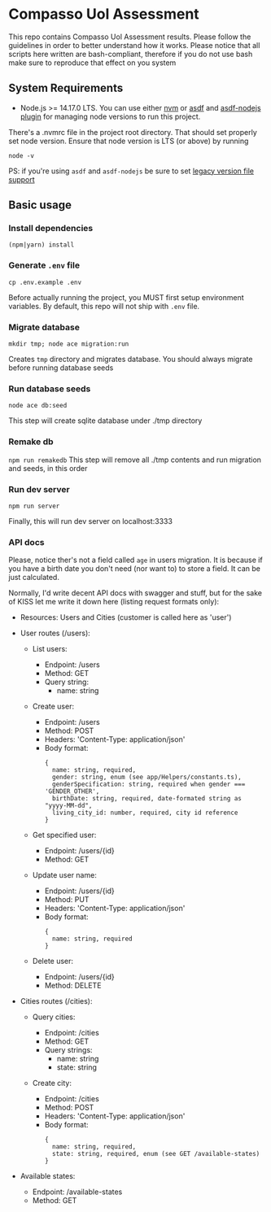 # Compasso Uol Assessment

This repo contains Compasso Uol Assessment results. Please follow the guidelines
in order to better understand how it works. Please notice that all scripts here written
are bash-compliant, therefore if you do not use bash make sure to reproduce that effect on
you system

## System Requirements

- Node.js >= 14.17.0 LTS. You can use either [nvm](https://github.com/nvm-sh/nvm) or
  [asdf](https://github.com/asdf-vm/asdf) and [asdf-nodejs plugin](https://github.com/asdf-vm/asdf-nodejs)
  for managing node versions to run this project.

There's a .nvmrc file in the project root directory. That should set properly set node version.
Ensure that node version is LTS (or above) by running

```
node -v
```

PS: if you're using `asdf` and `asdf-nodejs` be sure to set [legacy version file support](https://github.com/asdf-vm/asdf-nodejs#nvmrc-and-node-version-files)

## Basic usage

### Install dependencies

`(npm|yarn) install`

### Generate `.env` file

`cp .env.example .env`

Before actually running the project, you MUST first setup environment variables.
By default, this repo will not ship with `.env` file.

### Migrate database

`mkdir tmp; node ace migration:run`

Creates `tmp` directory and migrates database. You should always migrate before running database seeds

### Run database seeds

`node ace db:seed`

This step will create sqlite database under ./tmp directory

### Remake db

`npm run remakedb`
This step will remove all ./tmp contents and run migration and seeds, in this order

### Run dev server

`npm run server`

Finally, this will run dev server on localhost:3333

### API docs

Please, notice ther's not a field called `age` in users migration. It is because if you
have a birth date you don't need (nor want to) to store a field. It can be just calculated.

Normally, I'd write decent API docs with swagger and stuff, but for the sake of KISS
let me write it down here (listing request formats only):

- Resources: Users and Cities (customer is called here as 'user')

- User routes (/users):

  - List users:

    - Endpoint: /users
    - Method: GET
    - Query string:
      - name: string

  - Create user:
    - Endpoint: /users
    - Method: POST
    - Headers: 'Content-Type: application/json'
    - Body format:
      ```
      {
        name: string, required,
        gender: string, enum (see app/Helpers/constants.ts),
        genderSpecification: string, required when gender === 'GENDER_OTHER',
        birthDate: string, required, date-formated string as "yyyy-MM-dd",
        living_city_id: number, required, city id reference
      }
      ```
  - Get specified user:

    - Endpoint: /users/{id}
    - Method: GET

  - Update user name:
    - Endpoint: /users/{id}
    - Method: PUT
    - Headers: 'Content-Type: application/json'
    - Body format:
      ```
      {
        name: string, required
      }
      ```
  - Delete user:
    - Endpoint: /users/{id}
    - Method: DELETE

- Cities routes (/cities):

  - Query cities:

    - Endpoint: /cities
    - Method: GET
    - Query strings:
      - name: string
      - state: string

  - Create city:
    - Endpoint: /cities
    - Method: POST
    - Headers: 'Content-Type: application/json'
    - Body format:
      ```
      {
        name: string, required,
        state: string, required, enum (see GET /available-states)
      }
      ```

- Available states:
  - Endpoint: /available-states
  - Method: GET

